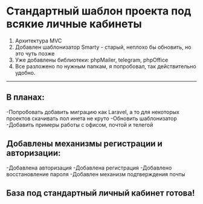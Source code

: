 # Стандартный шаблон проекта под всякие личные кабинеты

1. Архитектура MVC
2. Добавлен шаблонизатор Smarty - старый, неплохо бы обновить, но это чуть позже
3. Уже добавлены библиотеки: phpMailer, telegram, phpOffice
4. Все разложено по нужным папкам, я попробовал, так действительно удобно.

____

## В планах: 

-Попробовать добавить миграцию как Laravel, а то для некоторых проектов скачивать пол инета не круто
-Обновить шаблонизатор
-Добавить примеры работы с офисом, почтой и телегой

## Добавлены механизмы регистрации и авторизации: 

-Добавлена авторизация
-Добавлена регистрация
-Добавлено восстановление пароля
-Добавлен механизм подтверждения почты

## База под стандартный личный кабинет готова!